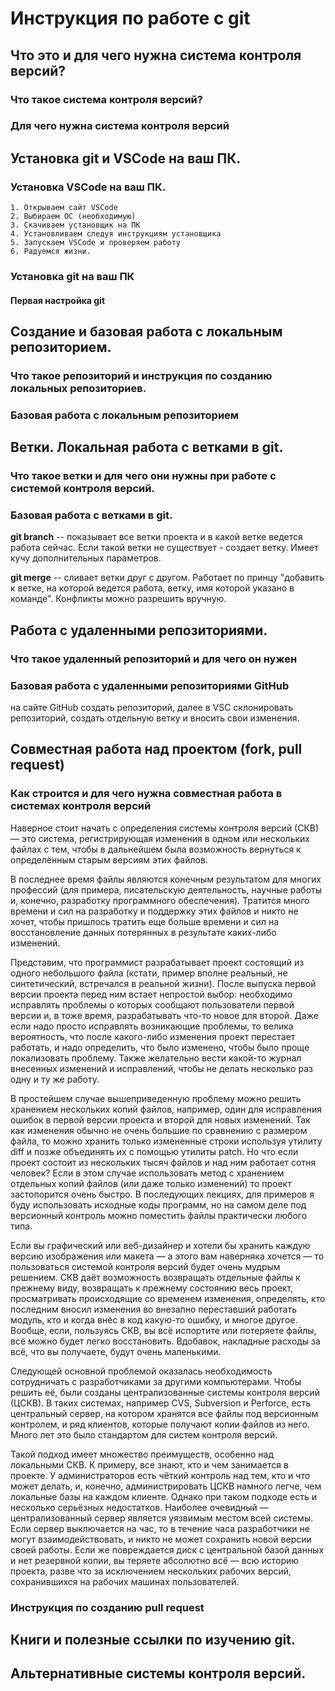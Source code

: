 # Инструкция по работе с git

## Что это и для чего нужна система контроля версий?

### Что такое система контроля версий?

### Для чего нужна система контроля версий

## Установка git и VSCode на ваш ПК.

### Установка VSCode на ваш ПК.
    1. Открываем сайт VSCode 
    2. Выбираем ОС (необходимую)
    3. Скачиваем установщик на ПК
    4. Установливаем следуя инструкциям установщика
    5. Запускаем VSCode и проверяем работу
    6. Радуемся жизни.    


### Установка git на ваш ПК

#### Первая настройка git

## Создание и базовая работа с локальным репозиторием.

### Что такое репозиторий и инструкция по созданию локальных репозиториев.

### Базовая работа с локальным репозиторием

## Ветки. Локальная работа с ветками в git.

### Что такое ветки и для чего они нужны при работе с системой контроля версий.

### Базовая работа с ветками в git.

**git branch** -- показывает все ветки проекта и в какой ветке ведется работа сейчас. Если такой ветки не существует - создает ветку. Имеет кучу дополнительных параметров.

**git merge** -- сливает ветки друг с другом. Работает по принцу "добавить к ветке, на которой ведется работа, ветку, имя которой указано в команде". Конфликты можно разрешить вручную.


## Работа с удаленными репозиториями.

### Что такое удаленный репозиторий и для чего он нужен

### Базовая работа с удаленными репозиториями GitHub

на сайте GitHub создать репозиторий, далее в VSC склонировать репозиторий, создать отдельную ветку и вносить свои изменения.

## Совместная работа над проектом (fork, pull request)

### Как строится и для чего нужна совместная работа в системах контроля версий
Наверное стоит начать с определения системы контроля версий (СКВ) — это система, регистрирующая изменения в одном или нескольких файлах с тем, чтобы в дальнейшем была возможность вернуться к определённым старым версиям этих файлов.

В последнее время файлы являются конечным результатом для многих профессий (для примера, писательскую деятельность, научные работы и, конечно, разработку программного обеспечения). Тратится много времени и сил на разработку и поддержку этих файлов и никто не хочет, чтобы пришлось тратить еще больше времени и сил на восстановление данных потерянных в результате каких-либо изменений.

Представим, что программист разрабатывает проект состоящий из одного небольшого файла (кстати, пример вполне реальный, не синтетический, встречался в реальной жизни). После выпуска первой версии проекта перед ним встает непростой выбор: необходимо исправлять проблемы о которых сообщают пользователи первой версии и, в тоже время, разрабатывать что-то новое для второй. Даже если надо просто исправлять возникающие проблемы, то велика вероятность, что после какого-либо изменения проект перестает работать, и надо определить, что было изменено, чтобы было проще локализовать проблему. Также желательно вести какой-то журнал внесенных изменений и исправлений, чтобы не делать несколько раз одну и ту же работу.

В простейшем случае вышеприведенную проблему можно решить хранением нескольких копий файлов, например, один для исправления ошибок в первой версии проекта и второй для новых изменений. Так как изменения обычно не очень большие по сравнению с размером файла, то можно хранить только измененные строки используя утилиту diff и позже объединять их с помощью утилиты patch. Но что если проект состоит из нескольких тысяч файлов и над ним работает сотня человек? Если в этом случае использовать метод с хранением отдельных копий файлов (или даже только изменений) то проект застопорится очень быстро. В последующих лекциях, для примеров я буду использовать исходные коды программ, но на самом деле под версионный контроль можно поместить файлы практически любого типа.

Если вы графический или веб-дизайнер и хотели бы хранить каждую версию изображения или макета — а этого вам наверняка хочется — то пользоваться системой контроля версий будет очень мудрым решением. СКВ даёт возможность возвращать отдельные файлы к прежнему виду, возвращать к прежнему состоянию весь проект, просматривать происходящие со временем изменения, определять, кто последним вносил изменения во внезапно переставший работать модуль, кто и когда внёс в код какую-то ошибку, и многое другое. Вообще, если, пользуясь СКВ, вы всё испортите или потеряете файлы, всё можно будет легко восстановить. Вдобавок, накладные расходы за всё, что вы получаете, будут очень маленькими.

Следующей основной проблемой оказалась необходимость сотрудничать с разработчиками за другими компьютерами. Чтобы решить её, были созданы централизованные системы контроля версий (ЦСКВ). В таких системах, например CVS, Subversion и Perforce, есть центральный сервер, на котором хранятся все файлы под версионным контролем, и ряд клиентов, которые получают копии файлов из него. Много лет это было стандартом для систем контроля версий.

Такой подход имеет множество преимуществ, особенно над локальными СКВ. К примеру, все знают, кто и чем занимается в проекте. У администраторов есть чёткий контроль над тем, кто и что может делать, и, конечно, администрировать ЦСКВ намного легче, чем локальные базы на каждом клиенте. Однако при таком подходе есть и несколько серьёзных недостатков. Наиболее очевидный — централизованный сервер является уязвимым местом всей системы. Если сервер выключается на час, то в течение часа разработчики не могут взаимодействовать, и никто не может сохранить новой версии своей работы. Если же повреждается диск с центральной базой данных и нет резервной копии, вы теряете абсолютно всё — всю историю проекта, разве что за исключением нескольких рабочих версий, сохранившихся на рабочих машинах пользователей.

### Инструкция по созданию pull request

## Книги и полезные ссылки по изучению git.

## Альтернативные системы контроля версий.
